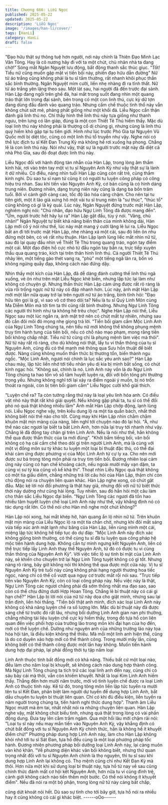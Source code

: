 ```yaml
---
title: Chương 666: Liễu Ngọc
published: 2025-05-22
updated: 2025-05-22
description: 'Liễu Ngọc'
image: '/images/han-li/cover/'
tags: [HanLi]
category: HanLi
draft: false
---
```


"Đạo hữu thật sự thông tuệ hơn người, nơi này chính là Thiên Đạo
Minh Lạc Vân Tông. Hay là cô nương hãy đi với ta một chút, chủ
nhân nhà ta đang chờ!" Sóng mắt Ngân Nguyệt lưu động, bất
động thanh sắc thúc giục.
"Tốt! Tiểu nữ cũng muốn gặp mặt vị tiền bối này, phiền đạo hữu
dẫn đường" Nữ tử áo trắng cũng không phải là tu sĩ tầm thường,
rất nhanh khôi phục thần sắc bình thường.
Ngân Nguyệt mỉm cười, liền nhẹ nhàng đi ra tĩnh thất. Nữ tử áo
trắng yên lặng theo sau.
Một lát sau, hai người đã đến trước đại sảnh.
Hàn Lập đang ngồi trên ghế đá, hai mắt trong suốt đang nhìn một
quang tráo thật lớn trong đại sảnh, bên trong có một con linh thú,
cực kỳ dữ tợn đang dùng đầu đánh vào quang tráo. Nhưng cấm
chế thuộc tình thổ này vẫn không chút sứt mẻ, phảng phất giống
như một khối đá.
Liễu Ngọc cẩn thận đánh giá linh thú nọ. Chỉ thấy hình thể linh thú
này tựa giống như thanh ngưu, trên lưng có lân giáp, đúng là một
con Thiết Tê Thú hiếm thấy.
Mặc dù loại linh thú này không phải là thượng cổ dị chủng gì,
nhưng cũng là linh thú quý hiếm khó gặp tại tu tiên giới. Hình như
lúc trước Phó Gia tại Nguyên Vũ Quốc mới bị diệt tôc, cũng có
một linh thú tổ truyền như vậy. Nghe nói có thể lực địch tu sĩ Kết
Đan Trung Kỳ mà không hề rơi xuống hạ phong. Chẳng lẽ là con
linh thú này.
Nói như vậy, thật sự là người trước mặt này đã diệt cả nhà Phó
Gia, sau đó đoạt được linh thú này.

Liễu Ngọc đối với hành động tàn nhẫn của Hàn Lập, trong lòng
âm thầm kinh hãi, rơi vào trên tay một vị tu sĩ Nguyên Anh Kỳ như
vậy thật sự là lành ít dữ nhiều.
Có điều, nàng nhìn tuổi Hàn Lập cũng còn rất trẻ, cũng thầm kinh
nghi.
Dù sao tu sĩ nam tử cũng ít có người tu luyện công pháp có công
hiệu trú nhan. Sau khi tiến vào Nguyên Anh Kỳ, cơ bản cũng là có
hình dáng trung niên. Đương nhiên, dạng trung niên này cũng là
dạng ba bốn trăm tuổi. Bởi vì cảnh giới càng cao, tốc độ lão hóa
càng chậm.
Cho nên tại tu tiên giới, một ít lão giả xưng hô một vài tu sĩ trung
niên là "sư thúc", "thúc tổ" cũng không có gì là kỳ quái.
Lúc này, Ngân Nguyệt đứng trước mặt Hàn Lập, nghiêm nghị nói:
"Chủ nhân, đạo hữu Ngự Linh Tông đã được mang đến".
"Ừm, ngươi trước hết hãy lui ra" Hàn Lập gật đầu, tùy ý nói.
"Vâng, chủ nhân!"
Ngân Nguyệt tự biết khả năng biến thân của mình không dài, Hàn
Lập mới cố ý nói như thế, lúc này mặt mang ý cười lặng lẽ lui ra.
Liễu Ngọc bất an đi tới trước mặt Hàn Lập, nhẹ nhàng xá một cái,
sau đó liền ôn nhu đứng một bên, có vẻ rất nhu thuận.
Hàn Lập lạnh lùng liếc mắt nhìn nữ tử, sau đó lại quay đầu nhìn
về Thiết Tê Thú trong quang tráo, ngón tay điểm một cái.
Một đạo điện hồ cực nhỏ từ đầu ngón tay bắn ra, trực tiếp xuyên
thấu qua quang tráo, kích tại trên thân hình linh thú.
Cả người Thiết Tê Thú nhảy lên, một tiếng gào thét vang ra, "phù"
một tiếng ngã lăn ra, bốn vó không ngừng quẫy đạp, không cách
nào đứng dậy.

Nhìn thấy một kích của Hàn Lập, đã dễ dàng đánh cường thế linh
thú ngã xuống, vẻ ôn như trên mặt Liễu Ngọc khẽ biến, nhưng lập
tức lại làm như không có chuyện gì. Nhưng thần thức Hàn Lập
cảm ứng được rất rõ ràng là vừa rồi trống ngực nữ tử này có đập
nhanh hơn.
Lúc này, ánh mặt Hàn Lập mới một lần nữa quay trở lại trên
người nữ tử áo trắng, bình tĩnh hỏi:
"Đạo hữu tên gọi là gì, vì sao vô cớ theo dõi ta? Nếu là tu sĩ Quỷ
Linh Môn cùng Ma Diễm Môn mà tới tìm ta thì cũng rất bình
thường. Nhưng Ngự Linh Tông các người thì hình như ta không
hề trêu chọc".
Nghe Hàn Lập nói thế, Liễu Ngọc sau một lúc ngẩn ra, ánh mặt
trở nên có chút mất tự nhiên, nhưng sau đó cắn đôi môi đỏ mọng
nhẹ giọng trả lời.
"Tiền bối giam cầm Mộc Linh Anh của Ngự Linh Tông chúng ta,
nên tiểu nữ mới không thể không phụng mệnh truy tìm hành tung
của tiền bối, nếu có chỗ nào mạo phạm, mong rằng tiền bối không
chấp nhặt. Tiểu nữ tử cũng chỉ là phụng mệnh làm việc mà thôi".
Nữ tử này rất rõ ràng, cho dù không nói thật, lấy tu vi thần thông
của tu sĩ Nguyên Anh, cũng đủ có thể mạnh mẽ thông qua Sưu
hồn thuật để biết được.
Nàng cũng không muốn thần thức bị thương tổn, biến thành ngu
ngốc.
"Mộc Linh Anh, ngươi nói chính là lục sắc yêu anh sao?" Hàn Lập
chau mày, lập tức liền nhớ tới tiểu nhân yêu dị kia bị mình bắt
sống, có chút kinh ngạc hỏi.
"Không sai, chính là nó. Linh Anh này vốn là do Ngự Linh Tông
chúng ta hao tốn vô số tâm huyết luyện ra, đối với bổn tông phi
thường trọng yếu. Nhưng không nghĩ tới lại xảy ra điểm ngoài ý
muốn, bị nó trốn thoát ra ngoài, còn bị tiền bối giam cầm" Liễu
Ngọc cười khổ giải thích.

"Luyện chế ra? Ta còn tưởng rằng thứ này là loại yêu linh hóa
anh. Có điều vật nhỏ này thật rất khó giải quyết. Nếu không gặp
phải ta, tu sĩ có thể đối phó nó quả thật không nhiều lắm" Ánh mắt
Hàn Lập chớp động, lạnh lùng nói.
Liễu Ngọc nghe vậy, trên kiều dung lộ ra một tia quẫn bách, nhất
thời không biết nói thế nào cho tốt.
Cũng may khi Hàn Lập nhìn chằm chằm khuôn mặt mịn màng của
nàng, liền nghĩ tới chuyện nào đó lại hỏi.
"À, như thế nào các ngươi lại biết ta bắt Linh Anh, hơn nữa lại truy
tới nhanh như vậy. Chẳng lẽ đã động tay chân gì trên Linh Anh.
Nếu là nói như thế, hẳn không thể qua được thần thức của ta mới
đúng".
"Khởi bẩm tiềng bối, vãn bối không có hạ cái cấm chế theo dõi gì
trên người Linh Anh, mà là cùng với một vị đồng môn sư tỷ khác
tu luyện một loại bí thuật đặc thù, có thể đại khái cảm ứng được
phương vị của Mộc Linh Anh từ cự ly xa. Cho nên mới được sư bá
trong tông môn phái ra truy tìm tiền bối. Đương nhiên loại cảm
ứng này cũng có hạn chế khoảng cách, nếu ngoài mười mấy vạn
dặm, ta cùng vị sư tỷ kia cũng vô kế khả thi".
Thoạt nhìn Liễu Ngọc quả thật không có một tia giầu diếm, chẳng
những trả lời câu hỏi của Hàn Lập, thậm chí còn chủ động nói ra
chuyện liên quan khác.
Hàn Lập nghe xong, có chút gật đầu. Mặc kệ lời nói đối phương
là thật hay giả, nhưng đối với nữ tử biết thức thời này dường như
cũng hài lòng.
Tuy nhiên, sau đó hắn hỏi một câu làm cho thần sắc Liễu Ngọc
đại biến.
"Ngự Linh Tông các ngươi đã tốn hao nhiều tâm huyết luyện chế
loại Linh Anh này như thế, vậy khẳng định nó có tác dụng rất lớn.
Có thể nói cho Hàn mỗ nghe một chút không?"

Hàn Lập nói xong, hai mắt khép hờ, hàn quang ẩn lộ nhìn nữ tử.
Trên khuôn mặt mịn màng của Liễu Ngọc lộ ra một tia chần chờ,
nhưng khi đôi mắt sáng vừa tiếp xúc ánh mặt lạnh như băng của
Hàn Lập, liền rùng mình một cái, miệng lập tức không hề tiếp tục
do dự đáp:
"Mộc Linh Anh này đích xác không giống bình thường, có thể
cùng tu sĩ đã tu luyện qua công pháp hệ mộc tiến hành dung hợp.
Không cần tự mình ngưng kết Nguyên Anh, liền có thể trực tiếp
lấy Linh Anh thay thế Nguyên Anh, từ đó có được tu vi cùng thần
thông của Nguyên Anh Kỳ".
Với việc tiếc lộ sự tình bí mật của Linh Anh này, sẽ khiến cho
chuyện trở lại Ngự Linh Tông tuyệt không có gì tốt.
Nhưng nàng rõ ràng, bây giờ không nói thì không thể qua được
một cửa này. Vị tu sĩ Nguyên Anh Kỳ trẻ tuổi này cũng không phải
hạng người thương hoa tiếc ngọc, nàng chỉ có thể cố vượt qua
nguy cơ trước mắt rồi nói sau.
"Trực tiếp tiến vào Nguyên Anh Kỳ, còn có loại công pháp này.
Nếu việc này là thật, Ngự Linh Tông các ngươi chẳng phải đã
sớm thống nhất ma đạo sao, sao còn có thể chịu đứng dưới Hợp
Hoan Tông. Chẳng lẽ bí thuật này có cái gì hạn chế?"
Hàn Lập bị lời nói của nữ tử này dọa cho giật mình, nhưng sau lại
trấn định, liền hỏi thẳng.
"Tiền bối thật anh minh, đích xác loại Linh Anh này không có khả
năng luyện chế ra số lượng lớn. Mặc dù bí thuật này đã được
sáng chế từ trước đó rất lâu, nhưng bồi dưỡng Linh Anh gian nan
phi thường, chẳng những tài liệu luyện chế cực kỳ hiếm thấy,
trong đó tựa hồ còn liên quan đến việc phối hợp của trưởng lão
trong môn khi đại hạn của họ đến, mới có thể luyện chế. Dường
như nguyên anh của những trưởng lão này tọa hóa hội tán, là
điều kiện không thể thiếu. Mà mỗi một linh anh hiện thế, cũng là
do cơ duyên xảo hợp mới có thể thành công. Trong mười mấy lần,
cũng không biết có thể thành công được một lần hay không. Muốn
tiến hành dung hợp đại pháp, lại phải đồng thời tụ tập năm loại

Linh Anh thuộc tính bất đồng mới có khả năng. Thiếu bất cứ một
loại nào, đều làm cho năm loại bị khuyết, sẽ không cách nào dung
hợp thành công. Mà Ngự Linh Tông chúng ta tích trữ các loại linh
anh đến nay, cũng chỉ có sáu bảy cái mà thôi, vẫn còn khiếm
khuyết. Nhất là loại Kim Linh Anh hiếm thấy. Thẳng đến hơn mười
năm trước, mới vô tình luyện chế được ra loại Linh Anh có thuộc
tính này. Kề từ đó, trong tông môn liền lập tức tuyển ra mười tên
tu sĩ Kết Đan, phân biệt làm người dự tuyển để dung hợp Linh
Anh, bắt dầu chuyên tu luyện bí thuật liên quan. Chỉ có khi đủ
điều kiện, liền tuyển ra năm người trong chúng ta, tiến hành nghi
thức dung hợp".
Thanh âm Liễu Ngọc mượt mà êm tai, nhất nhất nói ra những
chuyện liên quan.
Hàn Lập nghe vậy, mặt không chút biểu tình, nhưng quả thật
trong lòng có vài phần động dung.
Đưa tay lên cằm trầm ngâm.
Qua một hồi lâu mới chậm rãi nói:
"Loại tu sĩ này nếu may mắn tiến vào Nguyên Anh Kỳ, vậy khẳng
định có chút bất đồng với tu sĩ Nguyên Anh Kỳ chính thức, hắn là
không hề ít khuyết điểm chứ!"
Phương pháp dung hợp Linh Anh này, làm cho Hàn Lập không
khỏi nhớ tới tu sĩ Sát Đan, tựa hồ đều cùng là một loại phương
pháp tốc hành. Đương nhiên phương pháp bồi dưỡng loại Linh
Anh này, lại càng muôn vàn khó khăn.
"Về phương diện khác vãn bối không biết, nhưng thứ quan trọng
nhất đối với tu sĩ Nguyên Anh chính là thọ nguyên, thì tu sĩ sau khi
dung hợp Linh Anh lại không có. Thọ mệnh cũng chỉ như Kết Đan
Kỳ mà thôi. Hơn nữa một khi sử dụng loại bí thuật này, tựa hồ từ
nay về sau cũng chính thức đánh mất cơ hội kết Nguyên Anh, hơn
nữa tu vi cũng đình trệ, cảnh giới không cách nào tiến thêm một
bước. Có thể nói không ít khuyết điểm".
Nếu đã nói ra một bộ phận, trong lòng nữ tử này càng bất chấp,

cũng dứt khoát nói hết. Dù sao sự tình cho tới bây giờ, tựa hồ nói
ra nhiều hay ít cũng không có cái gì khác biệt.
------oOo------
